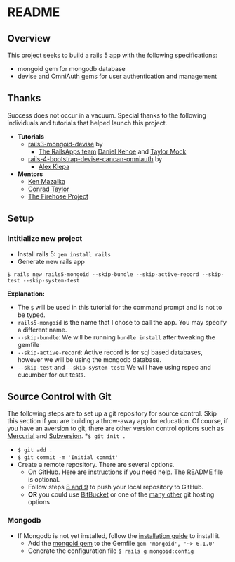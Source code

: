# README

## Overview
This project seeks to build a rails 5 app with the following specifications:
* mongoid gem for mongodb database
* devise and OmniAuth gems for user authentication and management


## Thanks

Success does not occur in a vacuum. Special thanks to the following individuals and tutorials that helped launch this project.

* **Tutorials**
	* [rails3-mongoid-devise](https://github.com/RailsApps/rails3-mongoid-devise) by
		* [The RailsApps team](https://github.com/RailsApps) [Daniel Kehoe](https://github.com/DanielKehoe) and [Taylor Mock](https://github.com/tmock12)
	* [rails-4-bootstrap-devise-cancan-omniauth](https://github.com/alex-klepa/rails4-bootstrap-devise-cancan-omniauth) by 
		* [Alex Klepa](https://github.com/alex-klepa)
* **Mentors**
	* [Ken Mazaika](https://github.com/kenmazaika)
	* [Conrad Taylor](https://github.com/conradwt)
	* [The Firehose Project](https://www.thefirehoseproject.com)

## Setup

### Intitialize new project

* Install rails 5: `gem install rails`
* Generate new rails app

```
$ rails new rails5-mongoid --skip-bundle --skip-active-record --skip-test --skip-system-test
```

**Explanation:**
  * The `$` will be used in this tutorial for the command prompt and is not to be typed.
  * `rails5-mongoid` is the name that I chose to call the app. You may specify a different name.
  * `--skip-bundle`: We will be running `bundle install` after tweaking the gemfile
  * `--skip-active-record`: Active record is for sql based databases, however we will be using the mongodb database.
  * `--skip-test` and `--skip-system-test`: We will have using rspec and cucumber for out tests.

## Source Control with Git
The following steps are to set up a git repository for source control. Skip this section if you are building a throw-away app for education. Of course, if you have an aversion to git, there are other version control options such as [Mercurial](https://www.mercurial-scm.org/) and [Subversion](http://subversion.apache.org/).
*`$ git init .`
* `$ git add .`
* `$ git commit -m 'Initial commit'`
* Create a remote repository. There are several options.
	* On GitHub. Here are [instructions](https://help.github.com/articles/create-a-repo/) if you need help. The README file is optional.
	* Follow steps [8 and 9](https://help.github.com/articles/adding-an-existing-project-to-github-using-the-command-line/) to push your local repository to GitHub.
	* **OR** you could use [BitBucket](https://bitbucket.org/) or one of the [many other](https://www.git-tower.com/blog/git-hosting-services-compared/) git hosting options


### Mongodb
* If Mongodb is not yet installed, follow the [installation guide](https://docs.mongodb.com/manual/administration/install-community/) to install it.
	* Add the [mongoid gem](https://docs.mongodb.com/mongoid/master/tutorials/mongoid-installation/) to the Gemfile `gem 'mongoid', '~> 6.1.0'`
	* Generate the configuration file `$ rails g mongoid:config`

